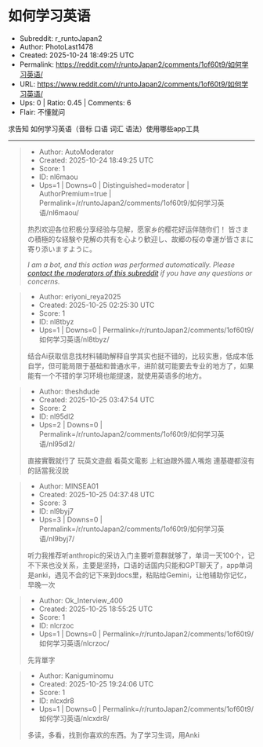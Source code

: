 # 如何学习英语

- Subreddit: r_runtoJapan2
- Author: PhotoLast1478
- Created: 2025-10-24 18:49:25 UTC
- Permalink: https://reddit.com/r/runtoJapan2/comments/1of60t9/如何学习英语/
- URL: https://www.reddit.com/r/runtoJapan2/comments/1of60t9/如何学习英语/
- Ups: 0 | Ratio: 0.45 | Comments: 6
- Flair: 不懂就问


求告知 如何学习英语（音标 口语 词汇 语法）使用哪些app工具


---

> - Author: AutoModerator
> - Created: 2025-10-24 18:49:25 UTC
> - Score: 1
> - ID: nl6maou
> - Ups=1 | Downs=0 | Distinguished=moderator | AuthorPremium=true | Permalink=/r/runtoJapan2/comments/1of60t9/如何学习英语/nl6maou/
>
> 热烈欢迎各位积极分享经验与见解，愿家乡的樱花好运伴随你们！
> 皆さまの積極的な経験や見解の共有を心より歓迎し、故郷の桜の幸運が皆さまに寄り添いますように。
> 
> *I am a bot, and this action was performed automatically. Please [contact the moderators of this subreddit](/message/compose/?to=/r/runtoJapan2) if you have any questions or concerns.*

> - Author: eriyoni_reya2025
> - Created: 2025-10-25 02:25:30 UTC
> - Score: 1
> - ID: nl8tbyz
> - Ups=1 | Downs=0 | Permalink=/r/runtoJapan2/comments/1of60t9/如何学习英语/nl8tbyz/
>
> 结合Ai获取信息找材料辅助解释自学其实也挺不错的，比较实惠，低成本低自学，但可能局限于基础和普通水平，进阶就可能要去专业的地方了，如果能有一个不错的学习环境也能提速，就使用英语多的地方。

> - Author: theshdude
> - Created: 2025-10-25 03:47:54 UTC
> - Score: 2
> - ID: nl95dl2
> - Ups=2 | Downs=0 | Permalink=/r/runtoJapan2/comments/1of60t9/如何学习英语/nl95dl2/
>
> 直接實戰就行了 玩英文遊戲 看英文電影 上紅迪跟外國人嘴炮 連基礎都沒有的話當我沒說

> - Author: MINSEA01
> - Created: 2025-10-25 04:37:48 UTC
> - Score: 3
> - ID: nl9byj7
> - Ups=3 | Downs=0 | Permalink=/r/runtoJapan2/comments/1of60t9/如何学习英语/nl9byj7/
>
> 听力我推荐听anthropic的采访入门主要听意群就够了，单词一天100个，记不下来也没关系，主要是坚持，口语的话国内只能和GPT聊天了，app单词是anki，遇见不会的记下来到docs里，粘贴给Gemini，让他辅助你记忆，早晚一次

> - Author: Ok_Interview_400
> - Created: 2025-10-25 18:55:25 UTC
> - Score: 1
> - ID: nlcrzoc
> - Ups=1 | Downs=0 | Permalink=/r/runtoJapan2/comments/1of60t9/如何学习英语/nlcrzoc/
>
> 先背單字

> - Author: Kaniguminomu
> - Created: 2025-10-25 19:24:06 UTC
> - Score: 1
> - ID: nlcxdr8
> - Ups=1 | Downs=0 | Permalink=/r/runtoJapan2/comments/1of60t9/如何学习英语/nlcxdr8/
>
> 多读，多看，找到你喜欢的东西。为了学习生词，用Anki
